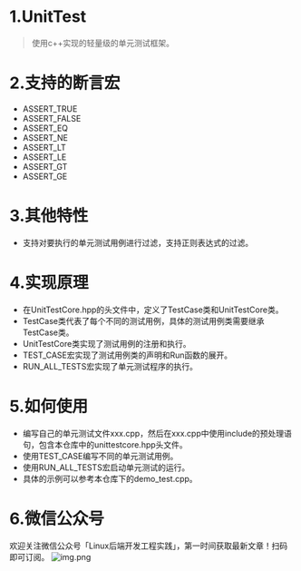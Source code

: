 # 1.UnitTest
> 使用c++实现的轻量级的单元测试框架。

# 2.支持的断言宏
- ASSERT_TRUE
- ASSERT_FALSE
- ASSERT_EQ
- ASSERT_NE
- ASSERT_LT
- ASSERT_LE
- ASSERT_GT
- ASSERT_GE

# 3.其他特性
- 支持对要执行的单元测试用例进行过滤，支持正则表达式的过滤。

# 4.实现原理
- 在UnitTestCore.hpp的头文件中，定义了TestCase类和UnitTestCore类。
- TestCase类代表了每个不同的测试用例，具体的测试用例类需要继承TestCase类。
- UnitTestCore类实现了测试用例的注册和执行。
- TEST_CASE宏实现了测试用例类的声明和Run函数的展开。
- RUN_ALL_TESTS宏实现了单元测试程序的执行。

# 5.如何使用
- 编写自己的单元测试文件xxx.cpp，然后在xxx.cpp中使用include的预处理语句，包含本仓库中的unittestcore.hpp头文件。
- 使用TEST_CASE编写不同的单元测试用例。
- 使用RUN_ALL_TESTS宏启动单元测试的运行。
- 具体的示例可以参考本仓库下的demo_test.cpp。

# 6.微信公众号
欢迎关注微信公众号「Linux后端开发工程实践」，第一时间获取最新文章！扫码即可订阅。
![img.png](https://github.com/wanmuc/UnitTest/blob/main/mp_account.png#pic_center=660*180)